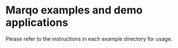 # Marqo examples and demo applications

Please refer to the instructions in each example directory for usage.  
